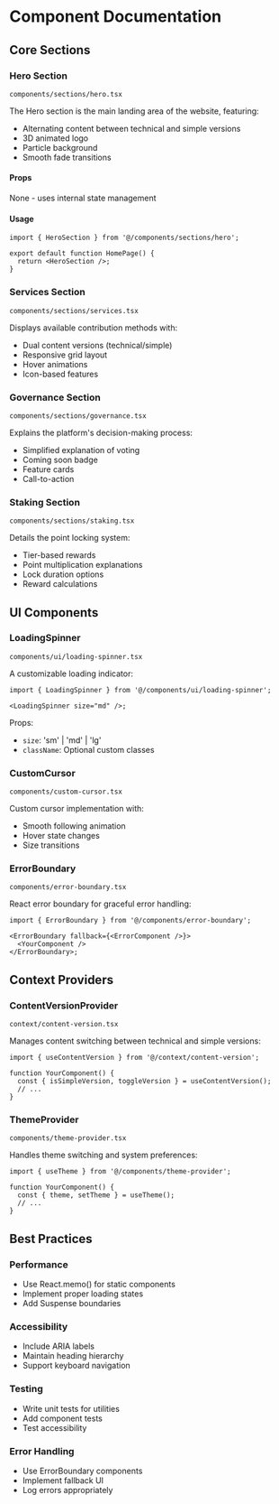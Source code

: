 # Component Documentation

## Core Sections

### Hero Section

`components/sections/hero.tsx`

The Hero section is the main landing area of the website, featuring:

- Alternating content between technical and simple versions
- 3D animated logo
- Particle background
- Smooth fade transitions

#### Props

None - uses internal state management

#### Usage

```tsx
import { HeroSection } from '@/components/sections/hero';

export default function HomePage() {
  return <HeroSection />;
}
```

### Services Section

`components/sections/services.tsx`

Displays available contribution methods with:

- Dual content versions (technical/simple)
- Responsive grid layout
- Hover animations
- Icon-based features

### Governance Section

`components/sections/governance.tsx`

Explains the platform's decision-making process:

- Simplified explanation of voting
- Coming soon badge
- Feature cards
- Call-to-action

### Staking Section

`components/sections/staking.tsx`

Details the point locking system:

- Tier-based rewards
- Point multiplication explanations
- Lock duration options
- Reward calculations

## UI Components

### LoadingSpinner

`components/ui/loading-spinner.tsx`

A customizable loading indicator:

```tsx
import { LoadingSpinner } from '@/components/ui/loading-spinner';

<LoadingSpinner size="md" />;
```

Props:

- `size`: 'sm' | 'md' | 'lg'
- `className`: Optional custom classes

### CustomCursor

`components/custom-cursor.tsx`

Custom cursor implementation with:

- Smooth following animation
- Hover state changes
- Size transitions

### ErrorBoundary

`components/error-boundary.tsx`

React error boundary for graceful error handling:

```tsx
import { ErrorBoundary } from '@/components/error-boundary';

<ErrorBoundary fallback={<ErrorComponent />}>
  <YourComponent />
</ErrorBoundary>;
```

## Context Providers

### ContentVersionProvider

`context/content-version.tsx`

Manages content switching between technical and simple versions:

```tsx
import { useContentVersion } from '@/context/content-version';

function YourComponent() {
  const { isSimpleVersion, toggleVersion } = useContentVersion();
  // ...
}
```

### ThemeProvider

`components/theme-provider.tsx`

Handles theme switching and system preferences:

```tsx
import { useTheme } from '@/components/theme-provider';

function YourComponent() {
  const { theme, setTheme } = useTheme();
  // ...
}
```

## Best Practices

### Performance

- Use React.memo() for static components
- Implement proper loading states
- Add Suspense boundaries

### Accessibility

- Include ARIA labels
- Maintain heading hierarchy
- Support keyboard navigation

### Testing

- Write unit tests for utilities
- Add component tests
- Test accessibility

### Error Handling

- Use ErrorBoundary components
- Implement fallback UI
- Log errors appropriately
